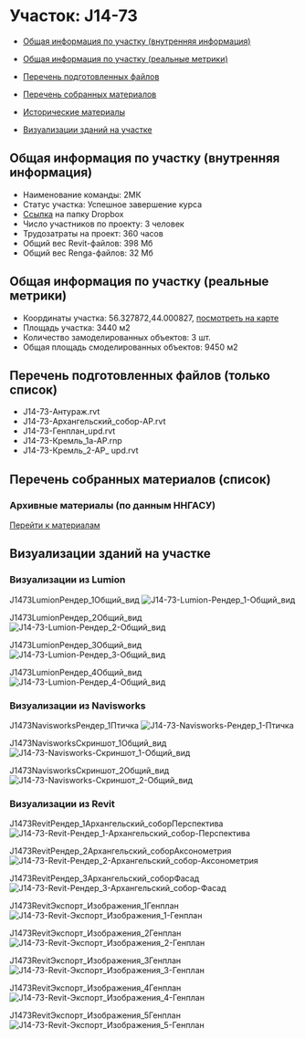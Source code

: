 # Участок: J14-73

* [Общая информация по участку (внутренняя информация)](#Chapter1)

* [Общая информация по участку (реальные метрики)](#Chapter2)

* [Перечень подготовленных файлов](#Chapter3)

* [Перечень собранных материалов](#Chapter4)

* [Исторические материалы](#Chapter5)

* [Визуализации зданий на участке](#Chapter6)

## <a id="Chapter1"></a> Общая информация по участку (внутренняя информация)
+ Наименование команды: 2МК
+ Статус участка: Успешное завершение курса
+ [Ссылка](https://www.dropbox.com/sh/wvvgv1nw1iqred9/AABVvRFaJ1sEcZQLyK3MBUaAa/J14_73?dl=0) на папку Dropbox
+ Число участников по проекту: 3 человек
+ Трудозатраты на проект: 360 часов
+ Общий вес Revit-файлов: 398 Мб
+ Общий вес Renga-файлов: 32 Мб
## <a id="Chapter2"></a> Общая информация по участку (реальные метрики)
+ Координаты участка: 56.327872,44.000827, [посмотреть на карте](https://yandex.ru/maps/47/nizhny-novgorod/?ll=44.000827%2C56.327872&z=19)
+ Площадь участка: 3440 м2
+ Количество замоделированных объектов: 3 шт.
+ Общая площадь смоделированных объектов: 9450 м2
## <a id="Chapter3"></a> Перечень подготовленных файлов (только список)
+ J14-73-Антураж.rvt
+ J14-73-Архангельский_собор-АР.rvt
+ J14-73-Генплан_upd.rvt
+ J14-73-Кремль_1а-АР.rnp
+ J14-73-Кремль_2-АР_ upd.rvt
## <a id="Chapter4"></a> Перечень собранных материалов (список)
### <a id="Chapter5"></a> Архивные материалы (по данным ННГАСУ)
[Перейти к материалам](/BuidingsInfo/882609c6-cac8-40f6-9b3b-14c886896ef8/About.md)
## <a id="Chapter6"></a> Визуализации зданий на участке
### Визуализации из Lumion
J1473LumionРендер_1Общий_вид
![J14-73-Lumion-Рендер_1-Общий_вид](/Images/J14_73/J14-73-Lumion-Рендер_1-Общий_вид_Compressed.jpg)

J1473LumionРендер_2Общий_вид
![J14-73-Lumion-Рендер_2-Общий_вид](/Images/J14_73/J14-73-Lumion-Рендер_2-Общий_вид_Compressed.jpg)

J1473LumionРендер_3Общий_вид
![J14-73-Lumion-Рендер_3-Общий_вид](/Images/J14_73/J14-73-Lumion-Рендер_3-Общий_вид_Compressed.jpg)

J1473LumionРендер_4Общий_вид
![J14-73-Lumion-Рендер_4-Общий_вид](/Images/J14_73/J14-73-Lumion-Рендер_4-Общий_вид_Compressed.jpg)

### Визуализации из Navisworks
J1473NavisworksРендер_1Птичка
![J14-73-Navisworks-Рендер_1-Птичка](/Images/J14_73/J14-73-Navisworks-Рендер_1-Птичка_Compressed.jpg)

J1473NavisworksСкриншот_1Общий_вид
![J14-73-Navisworks-Скриншот_1-Общий_вид](/Images/J14_73/J14-73-Navisworks-Скриншот_1-Общий_вид_Compressed.jpg)

J1473NavisworksСкриншот_2Общий_вид
![J14-73-Navisworks-Скриншот_2-Общий_вид](/Images/J14_73/J14-73-Navisworks-Скриншот_2-Общий_вид_Compressed.jpg)

### Визуализации из Revit
J1473RevitРендер_1Архангельский_соборПерспектива
![J14-73-Revit-Рендер_1-Архангельский_собор-Перспектива](/Images/J14_73/J14-73-Revit-Рендер_1-Архангельский_собор-Перспектива_Compressed.jpg)

J1473RevitРендер_2Архангельский_соборАксонометрия
![J14-73-Revit-Рендер_2-Архангельский_собор-Аксонометрия](/Images/J14_73/J14-73-Revit-Рендер_2-Архангельский_собор-Аксонометрия_Compressed.jpg)

J1473RevitРендер_3Архангельский_соборФасад
![J14-73-Revit-Рендер_3-Архангельский_собор-Фасад](/Images/J14_73/J14-73-Revit-Рендер_3-Архангельский_собор-Фасад_Compressed.jpg)

J1473RevitЭкспорт_Изображения_1Генплан
![J14-73-Revit-Экспорт_Изображения_1-Генплан](/Images/J14_73/J14-73-Revit-Экспорт_Изображения_1-Генплан_Compressed.jpg)

J1473RevitЭкспорт_Изображения_2Генплан
![J14-73-Revit-Экспорт_Изображения_2-Генплан](/Images/J14_73/J14-73-Revit-Экспорт_Изображения_2-Генплан_Compressed.jpg)

J1473RevitЭкспорт_Изображения_3Генплан
![J14-73-Revit-Экспорт_Изображения_3-Генплан](/Images/J14_73/J14-73-Revit-Экспорт_Изображения_3-Генплан_Compressed.jpg)

J1473RevitЭкспорт_Изображения_4Генплан
![J14-73-Revit-Экспорт_Изображения_4-Генплан](/Images/J14_73/J14-73-Revit-Экспорт_Изображения_4-Генплан_Compressed.jpg)

J1473RevitЭкспорт_Изображения_5Генплан
![J14-73-Revit-Экспорт_Изображения_5-Генплан](/Images/J14_73/J14-73-Revit-Экспорт_Изображения_5-Генплан_Compressed.jpg)

